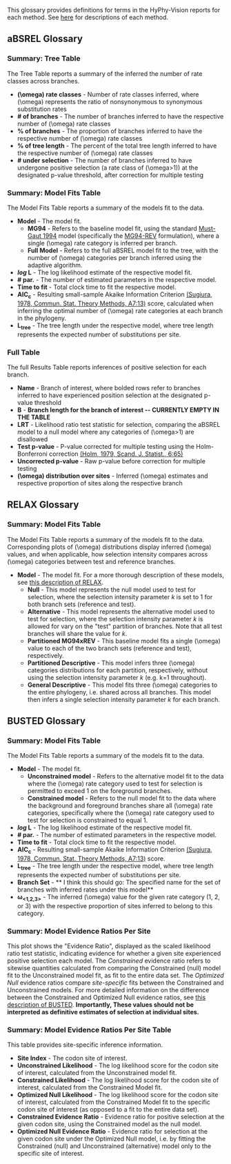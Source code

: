 This glossary provides definitions for terms in the HyPhy-Vision reports for each method. See [here](./selection-methods) for descriptions of each method. 


## aBSREL Glossary

<!-- I think the following has been removed from vision
### Summary Statistics **\\\\ has this info since been removed?**
* **number of sequences** - the number of sequences present in the input file
* **number of variants** - the number of variants present in the input file
* **number of branches** - the number of branches in the phylogeny
--> 

### Summary: Tree Table
The Tree Table reports a summary of the inferred the number of rate classes across branches.

* **\(\omega\) rate classes** - Number of rate classes inferred, where \(\omega\) represents the ratio of nonsynonymous to synonymous substitution rates
* **\# of branches** - The number of branches inferred to have the respective number of \(\omega\) rate classes 
* **% of branches** - The proportion of branches inferred to have the respective number of \(\omega\) rate classes 
* **% of tree length** - The percent of the total tree length inferred to have the respective number of \(\omega\) rate classes 
* **\# under selection** - The number of branches inferred to have undergone positive selection (a rate class of \(\omega>1\)) at the designated p-value threshold, after correction for multiple testing

### Summary: Model Fits Table

The Model Fits Table reports a summary of the models fit to the data.

* **Model** - The model fit.
    * **MG94** - Refers to the baseline model fit, using the standard [Must-Gaut 1994](https://www.ncbi.nlm.nih.gov/labs/articles/7968485/) model (specifically the [MG94-REV](https://www.ncbi.nlm.nih.gov/pubmed/15703242) formulation), where a single \(\omega\) rate category is inferred per branch. 
    * **Full Model** - Refers to the full aBSREL model fit to the tree, with the number of \(\omega\) categories per branch inferred using the adaptive algorithm.
* ***log* L** - The log likelihood estimate of the respective model fit.
* **\# par.** - The number of estimated parameters in the respective model.
* **Time to fit** - Total clock time to fit the respective model.
* **AIC<sub>c</sub>**  - Resulting small-sample Akaike Information Criterion [(Sugiura, 1978, Commun. Stat. Theory Methods, A7:13)](http://www.tandfonline.com/doi/abs/10.1080/03610927808827599) score, calculated when inferring the optimal number of \(\omega\) rate categories at each branch in the phylogeny.
* **L<sub>tree</sub>** - The tree length under the respective model, where tree length represents the expected number of substitutions per site.


### Full Table
The full Results Table reports inferences of positive selection for each branch.

* **Name** - Branch of interest, where bolded rows refer to branches inferred to have experienced position selection at the designated p-value threshold  
* **B** - **Branch length for the branch of interest -- CURRENTLY EMPTY IN THE TABLE**
* **LRT** - Likelihood ratio test statistic for selection, comparing the aBSREL model to a null model where any categories of \(\omega>1\) are disallowed 
* **Test p-value** - P-value corrected for multiple testing using the Holm-Bonferroni correction [(Holm, 1979, Scand. J. Statist., 6:65)](https://www.jstor.org/stable/4615733)
* **Uncorrected p-value** - Raw p-value before correction for multiple testing
* **\(\omega\) distribution over sites** - Inferred \(\omega\) estimates and respective proportion of sites along the respective branch


<!------------------------------------------------------------------------------------->


## RELAX Glossary

### Summary: Model Fits Table

The Model Fits Table reports a summary of the models fit to the data. Corresponding plots of \(\omega\) distributions display inferred \(\omega\) values, and when applicable, how selection intensity compares across \(\omega\) categories between test and reference branches.

* **Model** - The model fit. For a more thorough description of these models, see [this description of RELAX](selection-methods/#RELAX).
    * **Null** - This model represents the null model used to test for selection, where the selection intensity parameter *k* is set to 1 for both branch sets (reference and test).
    * **Alternative** - This model represents the alternative model used to test for selection, where the selection intensity parameter *k* is allowed for vary on the "test" partition of branches. Note that all test branches will share the value for *k*.
    * **Partitioned MG94xREV** - This baseline model fits a single \(\omega\) value to each of the two branch sets (reference and test), respectively.
    * **Partitioned Descriptive** - This model infers three \(\omega\) categories distributions for each partition, respectively, without using the selection intensity parameter *k* (e.g. k=1 throughout). 
    * **General Descriptive** - This model fits three \(\omega\) categories to the entire phylogeny, i.e. shared across all branches. This model then infers a single selection intensity parameter *k* for each branch. 


<!------------------------------------------------------------------------------------->



## BUSTED Glossary

### Summary: Model Fits Table

The Model Fits Table reports a summary of the models fit to the data.

* **Model** - The model fit.
    * **Unconstrained model** - Refers to the alternative model fit to the data where the \(\omega\) rate category used to test for selection is permitted to exceed 1 on the foreground branches.  
    * **Constrained model** - Refers to the null model fit to the data where the background and foreground branches share all \(\omega\) rate categories, specifically where the \(\omega\) rate category used to test for selection is constrained to equal 1.
* ***log* L** - The log likelihood estimate of the respective model fit.
* **\# par.** - The number of estimated parameters in the respective model.
* **Time to fit** - Total clock time to fit the respective model.
* **AIC<sub>c</sub>**  - Resulting small-sample Akaike Information Criterion [(Sugiura, 1978, Commun. Stat. Theory Methods, A7:13)](http://www.tandfonline.com/doi/abs/10.1080/03610927808827599) score.
* **L<sub>tree</sub>** - The tree length under the respective model, where tree length represents the expected number of substitutions per site.
* **Branch Set** - ** I think this should go: The specified name for the set of branches with inferred rates under this model**
* **ω<sub><1,2,3></sub>** - The inferred \(\omega\) value for the given rate category (1, 2, or 3) with the respective proportion of sites inferred to belong to this category.


### Summary: Model Evidence Ratios Per Site

This plot shows the "Evidence Ratio", displayed as the scaled likelihood ratio test statistic, indicating evidence for whether a given site experienced positive selection each model. The *Constrained* evidence ratio refers to sitewise quantities calculated from comparing the Constrained (null) model fit to the Unconstrained model fit, as fit to the entire data set. The *Optimized Null* evidence ratios compare *site-specific* fits between the Constrained and Unconstrained models. For more detailed information on the difference between the Constrained and Optimized Null evidence ratios, see [this description of BUSTED](selection-methods/#BUSTED). **Importantly, These values should not be interpreted as definitive estimates of selection at individual sites.** 

### Summary: Model Evidence Ratios Per Site Table

This table provides site-specific inference information.

* **Site Index** - The codon site of interest.
* **Unconstrained Likelihood** - The log likelihood score for the codon site of interest, calculated from the Unconstrained model fit.
* **Constrained Likelihood** - The log likelihood score for the codon site of interest, calculated from the Constrained Model fit.
* **Optimized Null Likelihood** - The log likelihood score for the codon site of interest, calculated from the Constrained Model fit to the specific codon site of interest (as opposed to a fit to the entire data set).
* **Constrained Evidence Ratio** - Evidence ratio for positive selection at the given codon site, using the Constrained model as the null model.
* **Optimized Null Evidence Ratio** - Evidence ratio for selection at the given codon site under the Optimized Null model, i.e. by fitting the Constrained (null) and Unconstrained (alternative) model only to the specific site of interest.






